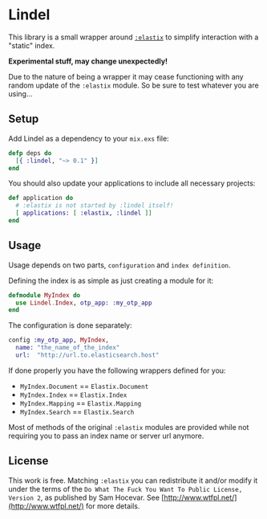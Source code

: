 # Lindel

This library is a small wrapper around
[`:elastix`](https://hex.pm/packages/elastix) to simplify interaction with
a "static" index.

__Experimental stuff, may change unexpectedly!__

Due to the nature of being a wrapper it may cease functioning with any random
update of the `:elastix` module. So be sure to test whatever you are using...


## Setup

Add Lindel as a dependency to your `mix.exs` file:

```elixir
defp deps do
  [{ :lindel, "~> 0.1" }]
end
```

You should also update your applications to include all necessary projects:

```elixir
def application do
  # :elastix is not started by :lindel itself!
  [ applications: [ :elastix, :lindel ]]
end
```


## Usage

Usage depends on two parts, `configuration` and `index definition`.

Defining the index is as simple as just creating a module for it:

```elixir
defmodule MyIndex do
  use Lindel.Index, otp_app: :my_otp_app
end
```

The configuration is done separately:

```elixir
config :my_otp_app, MyIndex,
  name: "the_name_of_the_index"
  url:  "http://url.to.elasticsearch.host"
```

If done properly you have the following wrappers defined for you:

- `MyIndex.Document` == `Elastix.Document`
- `MyIndex.Index` == `Elastix.Index`
- `MyIndex.Mapping` == `Elastix.Mapping`
- `MyIndex.Search` == `Elastix.Search`

Most of methods of the original `:elastix` modules are provided while not
requiring you to pass an index name or server url anymore.


## License

This work is free. Matching `:elastix` you can redistribute it and/or modify it
under the terms of the `Do What The Fuck You Want To Public License, Version 2`,
as published by Sam Hocevar. See [http://www.wtfpl.net/](http://www.wtfpl.net/)
for more details.
